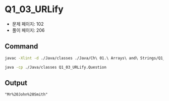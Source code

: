 # Q1_03_URLify

- 문제 페이지: 102
- 풀이 페이지: 206

## Command

```sh
javac -Xlint -d ./Java/classes ./Java/Ch\ 01.\ Arrays\ and\ Strings/Q1_03_URLify/*.java

java -cp ./Java/classes Q1_03_URLify.Question
```

## Output

```txt
"Mr%20John%20Smith"
```
